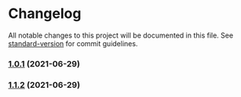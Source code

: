 # Changelog

All notable changes to this project will be documented in this file. See [standard-version](https://github.com/conventional-changelog/standard-version) for commit guidelines.

### [1.0.1](https://github.com/Nicolas-dlb/Coinlabs/compare/v1.1.2...v1.0.1) (2021-06-29)

### [1.1.2](https://github.com/Nicolas-dlb/Coinlabs/compare/v1.1.1...v1.1.2) (2021-06-29)
